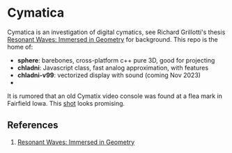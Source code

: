 # Cymatica

Cymatica is an investigation of digital cymatics, see Richard Grillotti's thesis [Resonant Waves: Immersed in Geometry](https://escholarship.org/uc/item/7745j4fh) for background. This repo is the home of:

- **sphere**: barebones, cross-platform c++ pure 3D, good for projecting
- **chladni**: Javascript class, fast analog approximation, with features
- **chladni-v99**: vectorized display with sound (coming Nov 2023)
- 
It is rumored that an old Cymatix video console was found at a flea mark in Fairfield Iowa. This [shot](./investigatons/sightings/cymatix-001.png) looks promising.

## References

1. [Resonant Waves: Immersed in Geometry](https://escholarship.org/uc/item/7745j4fh)

